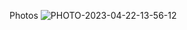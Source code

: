 Photos
![PHOTO-2023-04-22-13-56-12](https://user-images.githubusercontent.com/96937927/236622683-2921a145-30f0-4ed3-b26e-e1e81918ece6.jpg)

